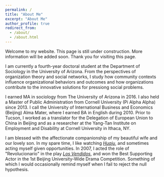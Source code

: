 ```yaml
---
permalink: /
title: "About Me"
excerpt: "About Me"
author_profile: true
redirect_from: 
  - /about/
  - /about.html
---
```

Welcome to my website. This page is still under construction. More information will be added soon. Thank you for visiting this page.

I am currently a fourth-year doctoral student at the Department of Sociology in the University of Arizona. From the perspectives of organization theory and social networks, I study how community contexts influence organizational behaviors and outcomes and how organizations contribute to the innovative solutions for pressiong social problems.

I earned MA in sociology from The University of Arizona in 2016. I also held a Master of Public Administration from Cornell University (Pi Alpha Alpha) since 2013. I call the University of International Business and Economics (Beijing) Alma Mater, where I earned BA in English during 2010. Prior to Tucson, I worked as a translator for the Delegation of European Union to China in Beijing and as a researcher at the Yang-Tan Institute on Employment and Disability at Cornell University in Ithaca, NY.

I am blessed with the affectionate companionship of my beautiful wife and our lovely son. In my spare time, I like watching [*Huaju*](https://www.britannica.com/art/huaju), and sometimes acting myself given opportunities. In 2007, I acted the role of "Revolucionario" in the play [*Los Vendidos*](https://en.wikipedia.org/wiki/Los_Vendidos), and won the Best Supporting Actor in the 1st Beijing University-Wide Drama Competition. Something of which I would occasionally remind myself when I fail to reject the null hypothesis.

